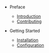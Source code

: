- Preface
	- [Introduction](/docs/)
	- [Contributing](/docs/contributing)

- Getting Started
	- [Installation](/docs/installation)
	- [Configuration](/docs/configuration)
